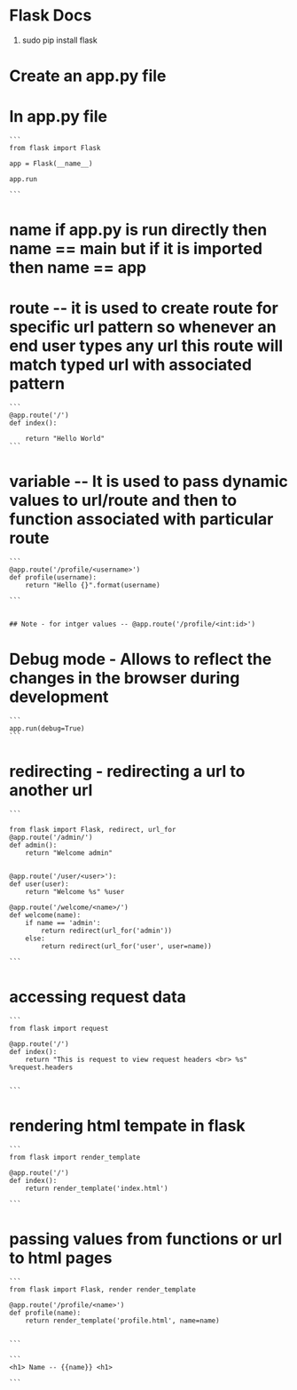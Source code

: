 # Flask Docs

1. sudo pip install flask

# Create an app.py file

# In app.py file

	```
	from flask import Flask
	
	app = Flask(__name__)   
	
	app.run	

	```
	
	
#   __name__ if app.py is run directly then __name__ == __main__ but if it is imported then __name__ == app

#	route -- it is used to create route for specific url pattern so whenever an end user types any url this route will match typed url with associated pattern

	```
	@app.route('/')
	def index():
	
		return "Hello World"
	```
		

# variable -- It is used to  pass dynamic values to url/route and then to function associated with particular route
	
	```
	@app.route('/profile/<username>')
	def profile(username):
		return "Hello {}".format(username)
	
	```
		
	
	## Note - for intger values -- @app.route('/profile/<int:id>')
	
# Debug mode - Allows to reflect the changes in the browser during development

	```
	app.run(debug=True)
	```

# redirecting - redirecting a url to another url 

	```

	from flask import Flask, redirect, url_for
	@app.route('/admin/')
	def admin():
		return "Welcome admin"
	

	@app.route('/user/<user>'):
	def user(user):
		return "Welcome %s" %user
	
	@app.route('/welcome/<name>/')
	def welcome(name):
		if name == 'admin':
			return redirect(url_for('admin'))
		else:
			return redirect(url_for('user', user=name))

	```

# accessing request data

	```
	from flask import request

	@app.route('/')
	def index():
		return "This is request to view request headers <br> %s" %request.headers

	
	```

# rendering html tempate in flask

	```
	from flask import render_template

	@app.route('/')
	def index():
		return render_template('index.html')

	```

# passing values from functions or url  to html pages

	```
	from flask import Flask, render render_template

	@app.route('/profile/<name>')
	def profile(name):
		return render_template('profile.html', name=name)

	
	```

	```
	<h1> Name -- {{name}} <h1>

	```

	